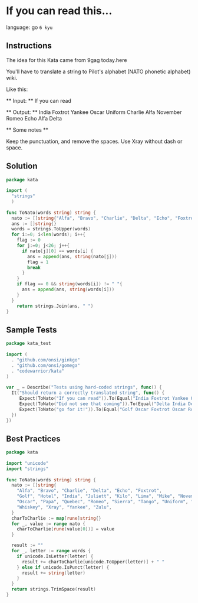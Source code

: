 # If you can read this...

language: go
`6 kyu`

## Instructions

The idea for this Kata came from 9gag today.here

You'll have to translate a string to Pilot's alphabet (NATO phonetic alphabet) wiki.

Like this:

** Input: ** If you can read

** Output: ** India Foxtrot Yankee Oscar Uniform Charlie Alfa November Romeo Echo Alfa Delta

** Some notes **

Keep the punctuation, and remove the spaces.
Use Xray without dash or space.

## Solution

```go
package kata
 
import (
  "strings"
  )
 
func ToNato(words string) string {
  nato := []string{"Alfa", "Bravo", "Charlie", "Delta", "Echo", "Foxtrot","Golf", "Hotel", "India", "Juliett", "Kilo", "Lima", "Mike", "November", "Oscar", "Papa", "Quebec", "Romeo", "Sierra", "Tango", "Uniform", "Victor", "Whiskey", "X-ray", "Yankee", "Zulu"}
  ans := []string{}
  words = strings.ToUpper(words)
  for i:=0; i<len(words); i++{
    flag := 0
    for j:=0; j<26; j++{
      if nato[j][0] == words[i] {
        ans = append(ans, string(nato[j]))
        flag = 1
        break
      }
    }
    if flag == 0 && string(words[i]) != " "{
      ans = append(ans, string(words[i]))
    }
  }
    return strings.Join(ans, " ")
}
```

## Sample Tests

```go
package kata_test
 
import (
  . "github.com/onsi/ginkgo"
  . "github.com/onsi/gomega"
  . "codewarrior/kata"
)
 
var _ = Describe("Tests using hard-coded strings", func() {
  It("Should return a correctly translated string", func() {
     Expect(ToNato("If you can read")).To(Equal("India Foxtrot Yankee Oscar Uniform Charlie Alfa November Romeo Echo Alfa Delta"))
     Expect(ToNato("Did not see that coming")).To(Equal("Delta India Delta November Oscar Tango Sierra Echo Echo Tango Hotel Alfa Tango Charlie Oscar Mike India November Golf"))
     Expect(ToNato("go for it!")).To(Equal("Golf Oscar Foxtrot Oscar Romeo India Tango !"))
  })
})
```

## Best Practices

```go
package kata
 
import "unicode"
import "strings"
 
func ToNato(words string) string {
  nato := []string{
    "Alfa", "Bravo", "Charlie", "Delta", "Echo", "Foxtrot",
    "Golf", "Hotel", "India", "Juliett", "Kilo", "Lima", "Mike", "November",
    "Oscar", "Papa", "Quebec", "Romeo", "Sierra", "Tango", "Uniform", "Victor",
    "Whiskey", "Xray", "Yankee", "Zulu",
  }
  charToCharlie := map[rune]string{}
  for _, value := range nato {
    charToCharlie[rune(value[0])] = value
  }

  result := ""
  for _, letter := range words {
    if unicode.IsLetter(letter) {
      result += charToCharlie[unicode.ToUpper(letter)] + " "
    } else if unicode.IsPunct(letter) {
      result += string(letter)
    }
  }
  return strings.TrimSpace(result)
}
```
